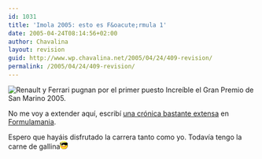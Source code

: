 ```yaml
---
id: 1031
title: 'Imola 2005: esto es F&oacute;rmula 1'
date: 2005-04-24T08:14:56+02:00
author: Chavalina
layout: revision
guid: http://www.wp.chavalina.net/2005/04/24/409-revision/
permalink: /2005/04/24/409-revision/
---
```

<img class="imgizqda" src="http://www.formulamania.com/img/fotos/imola-renault-ferrari.jpg" alt="Renault y Ferrari pugnan por el primer puesto" /> Incre&iacute;ble el Gran Premio de San Marino 2005.

No me voy a extender aqu&iacute;, escrib&iacute; <a href="http://www.formulamania.com/news/comentar.php?idpost=456" target="_blank">una cr&oacute;nica bastante extensa</a> en <a href="http://www.formulamania.com/" target="_blank">Formulamania</a>. 

Espero que hayáis disfrutado la carrera tanto como yo. Todav&iacute;a tengo la carne de gallina![gafas](/imagenes/emoticonos/gafas.gif)